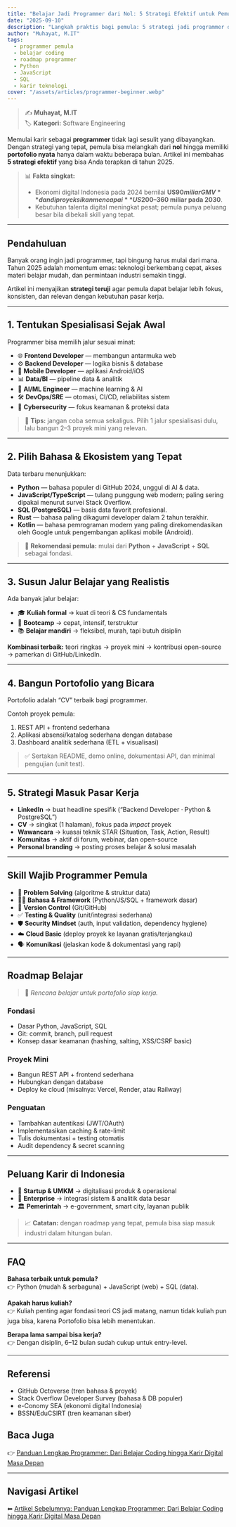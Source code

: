 ```yaml
---
title: "Belajar Jadi Programmer dari Nol: 5 Strategi Efektif untuk Pemula di 2025"
date: "2025-09-10"
description: "Langkah praktis bagi pemula: 5 strategi jadi programmer dari nol, roadmap 90 hari, skill wajib, dan peluang karir digital di Indonesia."
author: "Muhayat, M.IT"
tags:
  - programmer pemula
  - belajar coding
  - roadmap programmer
  - Python
  - JavaScript
  - SQL
  - karir teknologi
cover: "/assets/articles/programmer-beginner.webp"
---
```


> ✍️ **Muhayat, M.IT**  
> 🏷️ **Kategori:** Software Engineering  

Memulai karir sebagai **programmer** tidak lagi sesulit yang dibayangkan. Dengan strategi yang tepat, pemula bisa melangkah dari **nol** hingga memiliki **portofolio nyata** hanya dalam waktu beberapa bulan. Artikel ini membahas **5 strategi efektif** yang bisa Anda terapkan di tahun 2025.

> 📊 **Fakta singkat:**  
> - Ekonomi digital Indonesia pada 2024 bernilai **US$90 miliar GMV** dan diproyeksikan mencapai **US$200–360 miliar pada 2030**.  
> - Kebutuhan talenta digital meningkat pesat; pemula punya peluang besar bila dibekali skill yang tepat.  

---

## Pendahuluan

Banyak orang ingin jadi programmer, tapi bingung harus mulai dari mana. Tahun 2025 adalah momentum emas: teknologi berkembang cepat, akses materi belajar mudah, dan permintaan industri semakin tinggi.  

Artikel ini menyajikan **strategi teruji** agar pemula dapat belajar lebih fokus, konsisten, dan relevan dengan kebutuhan pasar kerja.

---

## 1. Tentukan Spesialisasi Sejak Awal

Programmer bisa memilih jalur sesuai minat:  

- 🌐 **Frontend Developer** — membangun antarmuka web  
- ⚙️ **Backend Developer** — logika bisnis & database  
- 📱 **Mobile Developer** — aplikasi Android/iOS  
- 📊 **Data/BI** — pipeline data & analitik  
- 🧠 **AI/ML Engineer** — machine learning & AI  
- 🛠️ **DevOps/SRE** — otomasi, CI/CD, reliabilitas sistem  
- 🔐 **Cybersecurity** — fokus keamanan & proteksi data  

> 🎯 **Tips:** jangan coba semua sekaligus. Pilih 1 jalur spesialisasi dulu, lalu bangun 2–3 proyek mini yang relevan.

---

## 2. Pilih Bahasa & Ekosistem yang Tepat

Data terbaru menunjukkan:  

- **Python** — bahasa populer di GitHub 2024, unggul di AI & data.  
- **JavaScript/TypeScript** — tulang punggung web modern; paling sering dipakai menurut survei Stack Overflow.  
- **SQL (PostgreSQL)** — basis data favorit profesional.  
- **Rust** — bahasa paling dikagumi developer dalam 2 tahun terakhir.
- **Kotlin** — bahasa pemrograman modern yang paling direkomendasikan oleh Google untuk pengembangan aplikasi mobile (Android).  

> 🎯 **Rekomendasi pemula:** mulai dari **Python** + **JavaScript** + **SQL** sebagai fondasi.

---

## 3. Susun Jalur Belajar yang Realistis

Ada banyak jalur belajar:  

- 🎓 **Kuliah formal** → kuat di teori & CS fundamentals  
- 🚀 **Bootcamp** → cepat, intensif, terstruktur  
- 📚 **Belajar mandiri** → fleksibel, murah, tapi butuh disiplin  

**Kombinasi terbaik:** teori ringkas → proyek mini → kontribusi open-source → pamerkan di GitHub/LinkedIn.

---

## 4. Bangun Portofolio yang Bicara

Portofolio adalah “CV” terbaik bagi programmer.  

Contoh proyek pemula:  
1. REST API + frontend sederhana  
2. Aplikasi absensi/katalog sederhana dengan database  
3. Dashboard analitik sederhana (ETL + visualisasi)  

> ✅ Sertakan README, demo online, dokumentasi API, dan minimal pengujian (unit test).

---

## 5. Strategi Masuk Pasar Kerja

- **LinkedIn** → buat headline spesifik (“Backend Developer · Python & PostgreSQL”)  
- **CV** → singkat (1 halaman), fokus pada *impact* proyek  
- **Wawancara** → kuasai teknik STAR (Situation, Task, Action, Result)  
- **Komunitas** → aktif di forum, webinar, dan open-source  
- **Personal branding** → posting proses belajar & solusi masalah  

---

## Skill Wajib Programmer Pemula

- 🧩 **Problem Solving** (algoritme & struktur data)  
- 👨‍💻 **Bahasa & Framework** (Python/JS/SQL + framework dasar)  
- 🧬 **Version Control** (Git/GitHub)  
- ✅ **Testing & Quality** (unit/integrasi sederhana)  
- 🛡️ **Security Mindset** (auth, input validation, dependency hygiene)  
- ☁️ **Cloud Basic** (deploy proyek ke layanan gratis/terjangkau)  
- 🗣️ **Komunikasi** (jelaskan kode & dokumentasi yang rapi)  

---

## Roadmap Belajar

> 🎯 *Rencana belajar untuk portofolio siap kerja.*

### Fondasi
- Dasar Python, JavaScript, SQL  
- Git: commit, branch, pull request  
- Konsep dasar keamanan (hashing, salting, XSS/CSRF basic)  

### Proyek Mini
- Bangun REST API + frontend sederhana  
- Hubungkan dengan database  
- Deploy ke cloud (misalnya: Vercel, Render, atau Railway)  

### Penguatan
- Tambahkan autentikasi (JWT/OAuth)  
- Implementasikan caching & rate-limit  
- Tulis dokumentasi + testing otomatis  
- Audit dependency & secret scanning  

---

## Peluang Karir di Indonesia

- 🚀 **Startup & UMKM** → digitalisasi produk & operasional  
- 🏢 **Enterprise** → integrasi sistem & analitik data besar  
- 🏛️ **Pemerintah** → e-government, smart city, layanan publik  

> 📈 **Catatan:** dengan roadmap yang tepat, pemula bisa siap masuk industri dalam hitungan bulan.

---

## FAQ

**Bahasa terbaik untuk pemula?**  
👉 Python (mudah & serbaguna) + JavaScript (web) + SQL (data).  

**Apakah harus kuliah?**  
👉 Kuliah penting agar fondasi teori CS jadi matang, namun tidak kuliah pun juga bisa, karena Portofolio bisa lebih menentukan.  

**Berapa lama sampai bisa kerja?**  
👉 Dengan disiplin, 6–12 bulan sudah cukup untuk entry-level.  

---

## Referensi

- GitHub Octoverse (tren bahasa & proyek)  
- Stack Overflow Developer Survey (bahasa & DB populer)  
- e-Conomy SEA (ekonomi digital Indonesia)  
- BSSN/EduCSIRT (tren keamanan siber)  

## Baca Juga

👉 [Panduan Lengkap Programmer: Dari Belajar Coding hingga Karir Digital Masa Depan](/articles/panduan-lengkap-programmer-belajar-coding-karir-digital/)  

---

## Navigasi Artikel

⬅ [Artikel Sebelumnya: Panduan Lengkap Programmer: Dari Belajar Coding hingga Karir Digital Masa Depan](/articles/panduan-lengkap-programmer-belajar-coding-karir-digital/)

